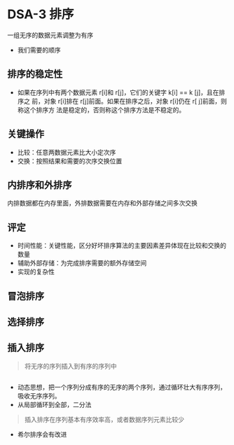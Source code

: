 # DSA-3 排序

一组无序的数据元素调整为有序

- 我们需要的顺序

## 排序的稳定性

- 如果在序列中有两个数据元素 r[i]和 r[j]，它们的关键字 k[i] == k [j]，且在排序之
前，对象 r[i]排在 r[j]前面。如果在排序之后，对象 r[i]仍在 r[ j]前面，则称这个排序方 法是稳定的，否则称这个排序方法是不稳定的。

## 关键操作

- 比较：任意两数据元素比大小定次序
- 交换：按照结果和需要的次序交换位置

## 内排序和外排序

内排数据都在内存里面，外排数据需要在内存和外部存储之间多次交换

## 评定

- 时间性能：关键性能，区分好坏排序算法的主要因素差异体现在比较和交换的数量
- 辅助外部存储：为完成排序需要的额外存储空间
- 实现的复杂性

## 冒泡排序

## 选择排序

## 插入排序

> 将无序的序列插入到有序的序列中

```plaintext

```

- 动态思想，把一个序列分成有序的无序的两个序列，通过循环壮大有序序列，吸收无序序列。
- 从局部循环到全部，二分法

> 插入排序在序列基本有序效率高，或者数据序列元素比较少
  - 希尔排序会有改进
